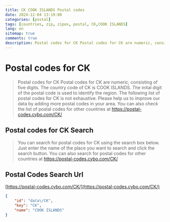```yaml
---
title: CK COOK ISLANDS Postal codes 
date: 2024-12-04 13:19:00
categories: [postal]
tags: [countries, zip, zipex, postal, CK,COOK ISLANDS]
lang: en
sitemap: true
comments: true
description: Postal codes for CK Postal codes for CK are numeric, consisting of five digits. The country code of CK is COOK ISLANDS. The inital digit of the postal code is used to identify the region. The following list of postal codes for CK is not exhaustive. Please help us to improve our data by adding more postal codes in your area. You can also check the list of postal codes for other countries at https://postal-codes.cybo.com/CK/
---
```


# Postal codes for CK
> Postal codes for CK Postal codes for CK are numeric, consisting of five digits. The country code of CK is COOK ISLANDS. The inital digit of the postal code is used to identify the region. The following list of postal codes for CK is not exhaustive. Please help us to improve our data by adding more postal codes in your area. You can also check the list of postal codes for other countries at https://postal-codes.cybo.com/CK/

## Postal codes for CK Search 
> You can search for postal codes for CK using the search box below. Just enter the name of the place you want to search and click the search button. You can also search for postal codes for other countries at https://postal-codes.cybo.com/CK/

## Postal Codes Search Url

[https://postal-codes.cybo.com/CK/](https://postal-codes.cybo.com/CK/)
```json
{
    "id": "data\/CK",
    "key": "CK",
    "name": "COOK ISLANDS"
}
```
